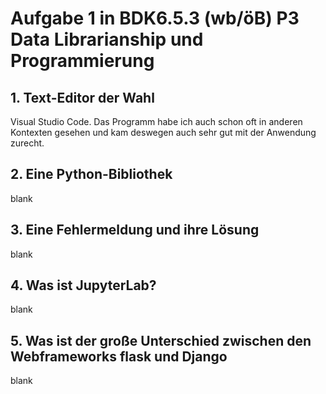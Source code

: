 # Aufgabe 1 in BDK6.5.3 (wb/öB) P3 Data Librarianship und Programmierung

## 1. Text-Editor der Wahl
Visual Studio Code. Das Programm habe ich auch schon oft in anderen Kontexten gesehen und kam deswegen auch sehr gut mit der Anwendung zurecht.

## 2. Eine Python-Bibliothek
blank

## 3. Eine Fehlermeldung und ihre Lösung
blank

## 4. Was ist JupyterLab?
blank

## 5. Was ist der große Unterschied zwischen den Webframeworks flask und Django
blank
